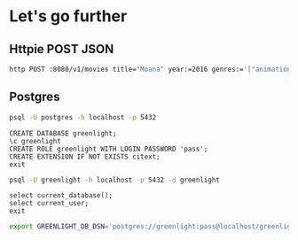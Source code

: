 # Let's go further


## Httpie POST JSON
```bash
http POST :8080/v1/movies title="Moana" year:=2016 genres:='["animation","adventure"]'
```

## Postgres
```bash
psql -U postgres -h localhost -p 5432
```

```pgsql
CREATE DATABASE greenlight;
\c greenlight
CREATE ROLE greenlight WITH LOGIN PASSWORD 'pass';
CREATE EXTENSION IF NOT EXISTS citext;
exit
```

```bash
psql -U greenlight -h localhost -p 5432 -d greenlight
```

```pgsql
select current_database();
select current_user;
exit
```

```bash
export GREENLIGHT_DB_DSN='postgres://greenlight:pass@localhost/greenlight?sslmode=disable'
```

